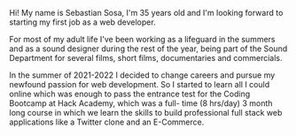 Hi! My name is Sebastian Sosa, I'm 35 years old and I'm
looking forward to starting my first job as a web
developer.

For most of my adult life I've been working as a
lifeguard in the summers and as a sound designer
during the rest of the year, being part of the Sound
Department for several films, short films,
documentaries and commercials.

In the summer of 2021-2022 I decided to change
careers and pursue my newfound passion for web
development. So I started to learn all I could online
which was enough to pass the entrance test for the
Coding Bootcamp at Hack Academy, which was a full-
time (8 hrs/day) 3 month long course in which we learn the skills to
build professional full stack web applications like a
Twitter clone and an E-Commerce.
